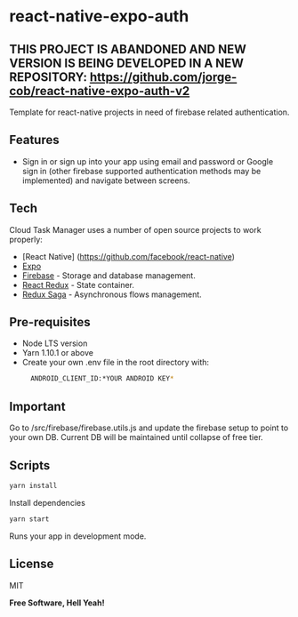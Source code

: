 # react-native-expo-auth
## THIS PROJECT IS ABANDONED AND NEW VERSION IS BEING DEVELOPED IN A NEW REPOSITORY: https://github.com/jorge-cob/react-native-expo-auth-v2 


Template for react-native projects in need of firebase related authentication.


## Features

- Sign in or sign up into your app using email and password or Google sign in (other firebase supported authentication methods may be implemented) and navigate between screens.

## Tech

Cloud Task Manager uses a number of open source projects to work properly:
- [React Native] (https://github.com/facebook/react-native)
- [Expo](https://expo.io/) 
- [Firebase](https://firebase.google.com/) - Storage and database management.
- [React Redux](https://react-redux.js.org/) - State container.
- [Redux Saga](https://redux-saga.js.org/) - Asynchronous flows management.


## Pre-requisites

- Node LTS version
- Yarn 1.10.1 or above
- Create your own .env file in the root directory with:
  ```sh
    ANDROID_CLIENT_ID:*YOUR ANDROID KEY*
  ```
  
  
## Important
  Go to /src/firebase/firebase.utils.js and update the firebase setup to point to your own DB. Current DB will be maintained until collapse of free tier.

## Scripts

```sh
yarn install
```
Install dependencies 

```sh
yarn start
```
Runs your app in development mode.

## License

MIT

**Free Software, Hell Yeah!**
